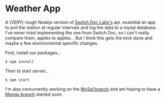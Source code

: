 # Weather App
A (VERY) rough Nodejs version of  [Switch Doc Labs's](https://github.com/switchdoclabs/OurWeatherWeatherPlus) api. essential an app to poll the station at regular intervals and log the data to a mysql database. I've never tried implementing the one from Switch Doc, so I can't really compare them, apples to apples... But I think this gets the trick done and maybe a few environmental specific changes.

First, install our packages...

`$ npm install`

Then to start server...

`$ npm start`

I'm also concurrently working on the [MySql branch](https://github.com/zerosquadron/weatherApp/tree/mysql) and am hoping to have a [Mongo branch](https://github.com/zerosquadron/weatherApp/tree/mongodb) started soon.
